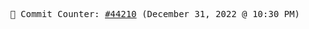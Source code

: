 <p align="center">
    <samp>
        📮 Commit Counter: <a href="https://github.com/Javascript-void0/Javascript-void0/commits/main">#44210</a> (December 31, 2022 @ 10:30 PM)
    </samp>
</p>